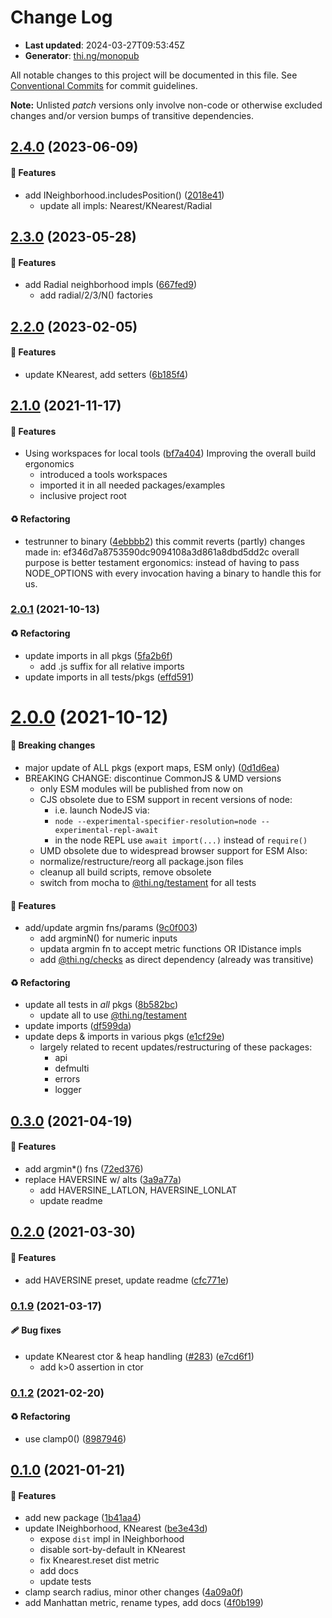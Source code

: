 # Change Log

- **Last updated**: 2024-03-27T09:53:45Z
- **Generator**: [thi.ng/monopub](https://thi.ng/monopub)

All notable changes to this project will be documented in this file.
See [Conventional Commits](https://conventionalcommits.org/) for commit guidelines.

**Note:** Unlisted _patch_ versions only involve non-code or otherwise excluded changes
and/or version bumps of transitive dependencies.

## [2.4.0](https://github.com/thi-ng/umbrella/tree/@thi.ng/distance@2.4.0) (2023-06-09)

#### 🚀 Features

- add INeighborhood.includesPosition() ([2018e41](https://github.com/thi-ng/umbrella/commit/2018e41))
  - update all impls: Nearest/KNearest/Radial

## [2.3.0](https://github.com/thi-ng/umbrella/tree/@thi.ng/distance@2.3.0) (2023-05-28)

#### 🚀 Features

- add Radial neighborhood impls ([667fed9](https://github.com/thi-ng/umbrella/commit/667fed9))
  - add radial/2/3/N() factories

## [2.2.0](https://github.com/thi-ng/umbrella/tree/@thi.ng/distance@2.2.0) (2023-02-05)

#### 🚀 Features

- update KNearest, add setters ([6b185f4](https://github.com/thi-ng/umbrella/commit/6b185f4))

## [2.1.0](https://github.com/thi-ng/umbrella/tree/@thi.ng/distance@2.1.0) (2021-11-17)

#### 🚀 Features

- Using workspaces for local tools ([bf7a404](https://github.com/thi-ng/umbrella/commit/bf7a404))
  Improving the overall build ergonomics
  - introduced a tools workspaces
  - imported it in all needed packages/examples
  - inclusive project root

#### ♻️ Refactoring

- testrunner to binary ([4ebbbb2](https://github.com/thi-ng/umbrella/commit/4ebbbb2))
  this commit reverts (partly) changes made in:
  ef346d7a8753590dc9094108a3d861a8dbd5dd2c
  overall purpose is better testament ergonomics:
  instead of having to pass NODE_OPTIONS with every invocation
  having a binary to handle this for us.

### [2.0.1](https://github.com/thi-ng/umbrella/tree/@thi.ng/distance@2.0.1) (2021-10-13)

#### ♻️ Refactoring

- update imports in all pkgs ([5fa2b6f](https://github.com/thi-ng/umbrella/commit/5fa2b6f))
  - add .js suffix for all relative imports
- update imports in all tests/pkgs ([effd591](https://github.com/thi-ng/umbrella/commit/effd591))

# [2.0.0](https://github.com/thi-ng/umbrella/tree/@thi.ng/distance@2.0.0) (2021-10-12)

#### 🛑 Breaking changes

- major update of ALL pkgs (export maps, ESM only) ([0d1d6ea](https://github.com/thi-ng/umbrella/commit/0d1d6ea))
- BREAKING CHANGE: discontinue CommonJS & UMD versions
  - only ESM modules will be published from now on
  - CJS obsolete due to ESM support in recent versions of node:
    - i.e. launch NodeJS via:
    - `node --experimental-specifier-resolution=node --experimental-repl-await`
    - in the node REPL use `await import(...)` instead of `require()`
  - UMD obsolete due to widespread browser support for ESM
  Also:
  - normalize/restructure/reorg all package.json files
  - cleanup all build scripts, remove obsolete
  - switch from mocha to [@thi.ng/testament](https://github.com/thi-ng/umbrella/tree/main/packages/testament) for all tests

#### 🚀 Features

- add/update argmin fns/params ([9c0f003](https://github.com/thi-ng/umbrella/commit/9c0f003))
  - add argminN() for numeric inputs
  - updata argmin fn to accept metric functions OR IDistance impls
  - add [@thi.ng/checks](https://github.com/thi-ng/umbrella/tree/main/packages/checks) as direct dependency (already was transitive)

#### ♻️ Refactoring

- update all tests in _all_ pkgs ([8b582bc](https://github.com/thi-ng/umbrella/commit/8b582bc))
  - update all to use [@thi.ng/testament](https://github.com/thi-ng/umbrella/tree/main/packages/testament)
- update imports ([df599da](https://github.com/thi-ng/umbrella/commit/df599da))
- update deps & imports in various pkgs ([e1cf29e](https://github.com/thi-ng/umbrella/commit/e1cf29e))
  - largely related to recent updates/restructuring of these packages:
    - api
    - defmulti
    - errors
    - logger

## [0.3.0](https://github.com/thi-ng/umbrella/tree/@thi.ng/distance@0.3.0) (2021-04-19)

#### 🚀 Features

- add argmin*() fns ([72ed376](https://github.com/thi-ng/umbrella/commit/72ed376))
- replace HAVERSINE w/ alts ([3a9a77a](https://github.com/thi-ng/umbrella/commit/3a9a77a))
  - add HAVERSINE_LATLON,  HAVERSINE_LONLAT
  - update readme

## [0.2.0](https://github.com/thi-ng/umbrella/tree/@thi.ng/distance@0.2.0) (2021-03-30)

#### 🚀 Features

- add HAVERSINE preset, update readme ([cfc771e](https://github.com/thi-ng/umbrella/commit/cfc771e))

### [0.1.9](https://github.com/thi-ng/umbrella/tree/@thi.ng/distance@0.1.9) (2021-03-17)

#### 🩹 Bug fixes

- update KNearest ctor & heap handling ([#283](https://github.com/thi-ng/umbrella/issues/283)) ([e7cd6f1](https://github.com/thi-ng/umbrella/commit/e7cd6f1))
  - add k>0 assertion in ctor

### [0.1.2](https://github.com/thi-ng/umbrella/tree/@thi.ng/distance@0.1.2) (2021-02-20)

#### ♻️ Refactoring

- use clamp0() ([8987946](https://github.com/thi-ng/umbrella/commit/8987946))

## [0.1.0](https://github.com/thi-ng/umbrella/tree/@thi.ng/distance@0.1.0) (2021-01-21)

#### 🚀 Features

- add new package ([1b41aa4](https://github.com/thi-ng/umbrella/commit/1b41aa4))
- update INeighborhood, KNearest ([be3e43d](https://github.com/thi-ng/umbrella/commit/be3e43d))
  - expose `dist` impl in INeighborhood
  - disable sort-by-default in KNearest
  - fix Knearest.reset dist metric
  - add docs
  - update tests
- clamp search radius, minor other changes ([4a09a0f](https://github.com/thi-ng/umbrella/commit/4a09a0f))
- add Manhattan metric, rename types, add docs ([4f0b199](https://github.com/thi-ng/umbrella/commit/4f0b199))

